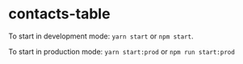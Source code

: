 # contacts-table

To start in development mode: `yarn start` or `npm start`.

To start in production mode: `yarn start:prod` or `npm run start:prod`

